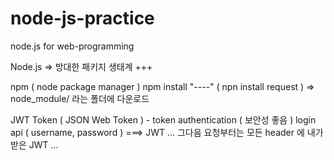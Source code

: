 # node-js-practice
node.js for web-programming

Node.js => 방대한 패키지 생태계 +++

npm ( node package manager )
npm install "----" ( npn install request ) => node_module/ 라는 폴더에 다운로드

JWT Token ( JSON Web Token ) - token authentication ( 보안성 좋음 )
login api ( username, password ) ===> JWT ...
그다음 요청부터는 모든 header 에 내가 받은 JWT ...
